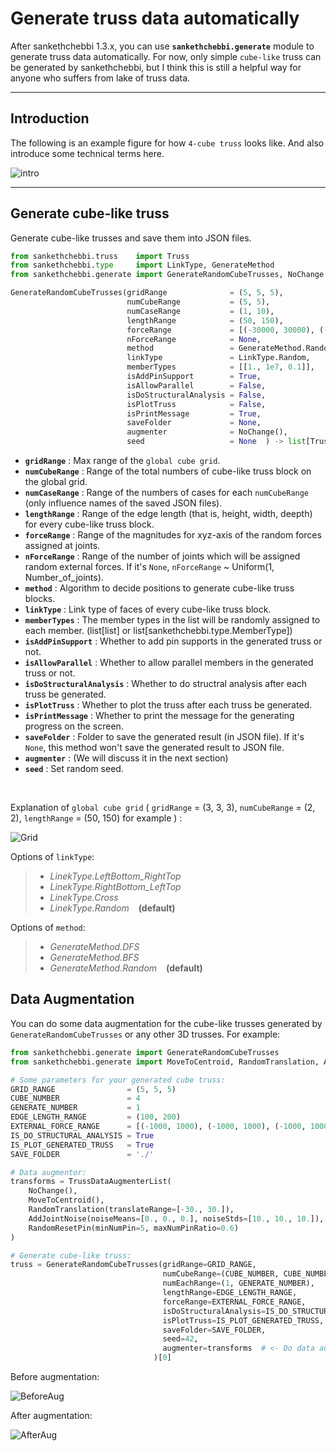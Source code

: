 # Generate truss data automatically

After sankethchebbi 1.3.x, you can use **`sankethchebbi.generate`** module to generate truss data automatically. For now, only simple `cube-like` truss can be generated by sankethchebbi, but I think this is still a helpful way for anyone who suffers from lake of truss data.

---

## Introduction

The following is an example figure for how `4-cube truss` looks like. And also introduce some technical terms here.

![intro](./figure/truss_gen_intro.png)

---

## Generate cube-like truss

Generate cube-like trusses and save them into JSON files.

```python
from sankethchebbi.truss    import Truss
from sankethchebbi.type     import LinkType, GenerateMethod
from sankethchebbi.generate import GenerateRandomCubeTrusses, NoChange

GenerateRandomCubeTrusses(gridRange              = (5, 5, 5), 
                          numCubeRange           = (5, 5), 
                          numCaseRange           = (1, 10), 
                          lengthRange            = (50, 150), 
                          forceRange             = [(-30000, 30000), (-30000, 30000), (-30000, 30000)],
                          nForceRange            = None,
                          method                 = GenerateMethod.Random,
                          linkType               = LinkType.Random,
                          memberTypes            = [[1., 1e7, 0.1]],
                          isAddPinSupport        = True,
                          isAllowParallel        = False,
                          isDoStructuralAnalysis = False,
                          isPlotTruss            = False,
                          isPrintMessage         = True,
                          saveFolder             = None,
                          augmenter              = NoChange(),
                          seed                   = None  ) -> list[Truss]

```

- **`gridRange`** : Max range of the `global cube grid`.
- **`numCubeRange`** : Range of the total numbers of cube-like truss block on the global grid.
- **`numCaseRange`** : Range of the numbers of cases for each `numCubeRange` (only influence names of the saved JSON files).
- **`lengthRange`** : Range of the edge length (that is, height, width, deepth) for every cube-like truss block.
- **`forceRange`** : Range of the magnitudes for xyz-axis of the random forces assigned at joints.
- **`nForceRange`** : Range of the number of joints which will be assigned random external forces. If it's `None`, `nForceRange` ~ Uniform(1, Number_of_joints).
- **`method`** : Algorithm to decide positions to generate cube-like truss blocks.
- **`linkType`** : Link type of faces of every cube-like truss block.
- **`memberTypes`** : The member types in the list will be randomly assigned to each member. (list[list] or list[sankethchebbi.type.MemberType])
- **`isAddPinSupport`** : Whether to add pin supports in the generated truss or not.
- **`isAllowParallel`** : Whether to allow parallel members in the generated truss or not.
- **`isDoStructuralAnalysis`** : Whether to do structral analysis after each truss be generated.
- **`isPlotTruss`** : Whether to plot the truss after each truss be generated.
- **`isPrintMessage`** : Whether to print the message for the generating progress on the screen.
- **`saveFolder`** : Folder to save the generated result (in JSON file). If it's `None`, this method won't save the generated result to JSON file.
- **`augmenter`** : (We will discuss it in the next section)
- **`seed`** : Set random seed.

<br/>

Explanation of `global cube grid` ( `gridRange` = (3, 3, 3), `numCubeRange` = (2, 2), `lengthRange` = (50, 150) for example ) :

![Grid](./figure/truss_gen_grid.png)

Options of `linkType`:

>- *LinekType.LeftBottom_RightTop*
>- *LinekType.RightBottom_LeftTop*
>- *LinekType.Cross*
>- *LinekType.Random* &ensp; **(default)**

Options of `method`:

>- *GenerateMethod.DFS*
>- *GenerateMethod.BFS*
>- *GenerateMethod.Random* &ensp; **(default)**


## Data Augmentation

You can do some data augmentation for the cube-like trusses generated by `GenerateRandomCubeTrusses` or any other 3D trusses. For example:

```python
from sankethchebbi.generate import GenerateRandomCubeTrusses
from sankethchebbi.generate import MoveToCentroid, RandomTranslation, AddJointNoise, RandomResetPin, NoChange, TrussDataAugmenterList

# Some parameters for your generated cube truss:
GRID_RANGE                = (5, 5, 5)
CUBE_NUMBER               = 4
GENERATE_NUMBER           = 1
EDGE_LENGTH_RANGE         = (100, 200)
EXTERNAL_FORCE_RANGE      = [(-1000, 1000), (-1000, 1000), (-1000, 1000)]
IS_DO_STRUCTURAL_ANALYSIS = True
IS_PLOT_GENERATED_TRUSS   = True
SAVE_FOLDER               = './'

# Data augmentor:
transforms = TrussDataAugmenterList(
    NoChange(),                                                         # Do nothing
    MoveToCentroid(),                                                   # Move the centroid of the truss to [0., 0., 0.]
    RandomTranslation(translateRange=[-30., 30.]),                      # Translate the whole truss randomly
    AddJointNoise(noiseMeans=[0., 0., 0.], noiseStds=[10., 10., 10.]),  # Add guassian noise to all positions of the joints
    RandomResetPin(minNumPin=5, maxNumPinRatio=0.6)                     # Reset the positions and number of pin supports.
)

# Generate cube-like truss:
truss = GenerateRandomCubeTrusses(gridRange=GRID_RANGE,
                                  numCubeRange=(CUBE_NUMBER, CUBE_NUMBER),
                                  numEachRange=(1, GENERATE_NUMBER),
                                  lengthRange=EDGE_LENGTH_RANGE,
                                  forceRange=EXTERNAL_FORCE_RANGE,
                                  isDoStructuralAnalysis=IS_DO_STRUCTURAL_ANALYSIS,
                                  isPlotTruss=IS_PLOT_GENERATED_TRUSS,
                                  saveFolder=SAVE_FOLDER,
                                  seed=42,
                                  augmenter=transforms  # <- Do data augmentation !!!
                                )[0]
```

Before augmentation:

![BeforeAug](./figure/before_aug.png)

After augmentation:

![AfterAug](./figure/after_aug.png)
